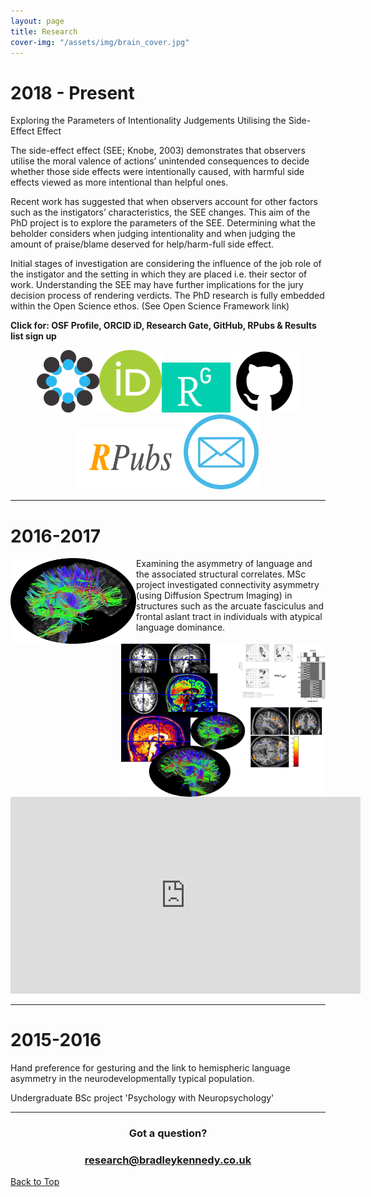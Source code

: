 ```yaml
---
layout: page
title: Research
cover-img: "/assets/img/brain_cover.jpg"
---
```

<a name="TopOfPage"></a>

<!-- <script>
  var div = document.createElement('div');
  div.className = 'fb-customerchat';
  div.setAttribute('page_id', '421258858310082');
  div.setAttribute('ref', 'b64:cGVyc193ZWJzaXRl');
  div.setAttribute('theme_color', '#082954');
  div.setAttribute('logged_in_greeting', 'Hey! Want to get involved in this research?');
  document.body.appendChild(div);
  window.fbMessengerPlugins = window.fbMessengerPlugins || {
    init: function () {
      FB.init({
        appId            : '1678638095724206',
        autoLogAppEvents : true,
        xfbml            : true,
        version          : 'v3.3'
      });
    }, callable: []
  };
  window.fbAsyncInit = window.fbAsyncInit || function () {
    window.fbMessengerPlugins.callable.forEach(function (item) { item(); });
    window.fbMessengerPlugins.init();
  };
  setTimeout(function () {
    (function (d, s, id) {
      var js, fjs = d.getElementsByTagName(s)[0];
      if (d.getElementById(id)) { return; }
      js = d.createElement(s);
      js.id = id;
      js.src = "//connect.facebook.net/en_US/sdk/xfbml.customerchat.js";
      fjs.parentNode.insertBefore(js, fjs);
    }(document, 'script', 'facebook-jssdk'));
  }, 0);
</script> --->

<!--- <h3 style="text-align: center;"><strong>Want to get involved?</strong></h3>
<h3 style="text-align: center;">Click below to chat in Messenger</h3>

<!--- <script> window.fbMessengerPlugins = window.fbMessengerPlugins || { init : function() { FB.init({ appId: "1678638095724206", xfbml: true, version: "v3.0" }); }, callable : [] }; window.fbAsyncInit = window.fbAsyncInit || function() { window.fbMessengerPlugins.callable.forEach( function( item ) { item(); } ); window.fbMessengerPlugins.init(); }; setTimeout( function() { (function(d, s, id){ var js, fjs = d.getElementsByTagName(s)[0]; if (d.getElementById(id)) { return; } js = d.createElement(s); js.id = id; js.src = "//connect.facebook.net/en_US/sdk.js"; fjs.parentNode.insertBefore(js, fjs); }(document, 'script', 'facebook-jssdk')); }, 0); </script> <div class="fb-send-to-messenger test-fb-send-to-messenger" messenger_app_id="1678638095724206" page_id="421258858310082" data-ref="" color="White" size="xlarge" cta_text="GET_STARTED"> </div>

<!--- <p><em>*(requires Faceboook log-in)</em></p> --->

# 2018 - Present
Exploring the Parameters of Intentionality Judgements Utilising the Side-Effect Effect

The side-effect effect (SEE; Knobe, 2003) demonstrates that observers utilise the moral valence of actions’ unintended consequences to decide whether those side effects were intentionally caused, with harmful side effects viewed as more intentional than helpful ones.

Recent work has suggested that when observers account for other factors such as the instigators’ characteristics, the SEE changes. This aim of the PhD project is to explore the parameters of the SEE. Determining what the beholder considers when judging intentionality and when judging the amount of praise/blame deserved for help/harm-full side effect.

Initial stages of investigation are considering the influence of the job role of the instigator and the setting in which they are placed i.e. their sector of work. Understanding the SEE may have further implications for the jury decision process of rendering verdicts. The PhD research is fully embedded within the Open Science ethos. (See Open Science Framework link)

**Click for: OSF Profile, ORCID iD, Research Gate, GitHub, RPubs & Results list sign up**  
<p style="text-align: center;"><a href="http://osf.io/ekmyr" target="_blank" rel="noopener"><img title="Click here for Open Science Framework Profile" src="/assets/img/osf icon circle.png" alt="Open Science Framework" width="100" height="100" /></a><a href="https://orcid.org/0000-0003-4636-2210" target="_blank" rel="noopener"><img title="Click here for ORCID iD" src="/assets/img/logos/ORCIDiD_icon.png" alt="ORCID iD" width="100" height="100" /></a><a href="https://www.researchgate.net/profile/Bradley_Kennedy2" target="_blank" rel="noopener"><img title="Click here for Research Gate Profile" src="/assets/img/Research_gate_icon.png" alt="Research Gate Logo" width="110" height="80" /></a><a href="https://github.com/b-kennedy0" target="_blank" rel="noopener"><img title="Click here for GitHub Profile" src="/assets/img/github_icon.png" alt="GitHub Logo" width="110" height="100" /></a><a href="http://rpubs.com/bkennedy" target="_blank" rel="noopener"><img title="Click here for RPubs Profile" src="/assets/img/RPubs_icon.png" alt="RPubs Logo" width="170" height="100" /></a><a href="http://link.bradleykennedy.co.uk/results" target="_blank" rel="noopener"><img title="Click here to sign up" src="/assets/img/email-icon.webp" alt="Email icon" width="120" height="120" /></a></p>

---
# 2016-2017  
<img style="float: left;" src="https://github.com/b-kennedy0/b-kennedy0.github.io/blob/master/assets/img/COPYB0452_DTI_thresh35_LHem.png?raw=true" width="201" height="137" />
Examining the asymmetry of language and the associated structural correlates.

<img style="float: right;" src="https://github.com/b-kennedy0/b-kennedy0.github.io/blob/master/assets/img/brain1.jpg?raw=true" alt="" width="327" height="245" />
MSc project investigated connectivity asymmetry (using Diffusion Spectrum Imaging) in structures such as the arcuate fasciculus and frontal aslant tract in individuals with atypical language dominance.

<p align="center"><iframe width="560" height="315" src="https://www.youtube.com/embed/6XZ54ijJYSk" frameborder="0" allow="accelerometer; autoplay; encrypted-media; gyroscope; picture-in-picture" allowfullscreen></iframe></p>

---
# 2015-2016
Hand preference for gesturing and the link to hemispheric language asymmetry in the neurodevelopmentally typical population.

Undergraduate BSc project 'Psychology with Neuropsychology'

---

<h3 style="text-align: center;">Got a question?</h3>
<h3 style="text-align: center;"><a href="mailto:research@bradleykennedy.co.uk">research@bradleykennedy.co.uk</a></h3>

[Back to Top](#TopOfPage)
